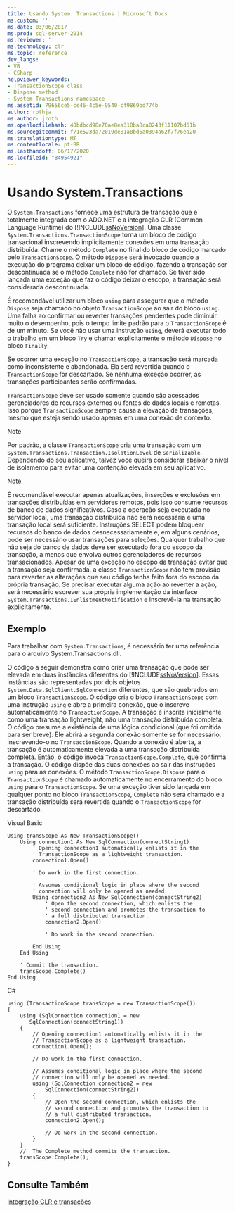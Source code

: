 ```yaml
---
title: Usando System. Transactions | Microsoft Docs
ms.custom: ''
ms.date: 03/06/2017
ms.prod: sql-server-2014
ms.reviewer: ''
ms.technology: clr
ms.topic: reference
dev_langs:
- VB
- CSharp
helpviewer_keywords:
- TransactionScope class
- Dispose method
- System.Transactions namespace
ms.assetid: 79656ce5-ce46-4c5e-9540-cf9869bd774b
author: rothja
ms.author: jroth
ms.openlocfilehash: 40bdbcd98e70ae8ea318ba8ca0243f11107bd61b
ms.sourcegitcommit: f71e523da72019de81a8bd5a0394a62f7f76ea20
ms.translationtype: MT
ms.contentlocale: pt-BR
ms.lasthandoff: 06/17/2020
ms.locfileid: "84954921"
---
```

# <a name="using-systemtransactions"></a>Usando System.Transactions
  O `System.Transactions` fornece uma estrutura de transação que é totalmente integrada com o ADO.NET e a integração CLR (Common Language Runtime) do [!INCLUDE[ssNoVersion](../../includes/ssnoversion-md.md)]. Uma classe `System.Transactions.TransactionScope` torna um bloco de código transacional inscrevendo implicitamente conexões em uma transação distribuída. Chame o método `Complete` no final do bloco de código marcado pelo `TransactionScope`. O método `Dispose` será invocado quando a execução do programa deixar um bloco de código, fazendo a transação ser descontinuada se o método `Complete` não for chamado. Se tiver sido lançada uma exceção que faz o código deixar o escopo, a transação será considerada descontinuada.  
  
 É recomendável utilizar um bloco `using` para assegurar que o método `Dispose` seja chamado no objeto `TransactionScope` ao sair do bloco `using`. Uma falha ao confirmar ou reverter transações pendentes pode diminuir muito o desempenho, pois o tempo limite padrão para o `TransactionScope` é de um minuto. Se você não usar uma instrução `using`, deverá executar todo o trabalho em um bloco `Try` e chamar explicitamente o método `Dispose` no bloco `Finally`.  
  
 Se ocorrer uma exceção no `TransactionScope`, a transação será marcada como inconsistente e abandonada. Ela será revertida quando o `TransactionScope` for descartado. Se nenhuma exceção ocorrer, as transações participantes serão confirmadas.  
  
 `TransactionScope` deve ser usado somente quando são acessados gerenciadores de recursos externos ou fontes de dados locais e remotas. Isso porque `TransactionScope` sempre causa a elevação de transações, mesmo que esteja sendo usado apenas em uma conexão de contexto.  
  
> [!NOTE]  
>  Por padrão, a classe `TransactionScope` cria uma transação com um `System.Transactions.Transaction.IsolationLevel` de `Serializable`. Dependendo do seu aplicativo, talvez você queira considerar abaixar o nível de isolamento para evitar uma contenção elevada em seu aplicativo.  
  
> [!NOTE]  
>  É recomendável executar apenas atualizações, inserções e exclusões em transações distribuídas em servidores remotos, pois isso consume recursos de banco de dados significativos. Caso a operação seja executada no servidor local, uma transação distribuída não será necessária e uma transação local será suficiente. Instruções SELECT podem bloquear recursos do banco de dados desnecessariamente e, em alguns cenários, pode ser necessário usar transações para seleções. Qualquer trabalho que não seja do banco de dados deve ser executado fora do escopo da transação, a menos que envolva outros gerenciadores de recursos transacionados. Apesar de uma exceção no escopo da transação evitar que a transação seja confirmada, a classe `TransactionScope` não tem provisão para reverter as alterações que seu código tenha feito fora do escopo da própria transação. Se precisar executar alguma ação ao reverter a ação, será necessário escrever sua própria implementação da interface `System.Transactions.IEnlistmentNotification` e inscrevê-la na transação explicitamente.  
  
## <a name="example"></a>Exemplo  
 Para trabalhar com `System.Transactions`, é necessário ter uma referência para o arquivo System.Transactions.dll.  
  
 O código a seguir demonstra como criar uma transação que pode ser elevada em duas instâncias diferentes do [!INCLUDE[ssNoVersion](../../includes/ssnoversion-md.md)]. Essas instâncias são representadas por dois objetos `System.Data.SqlClient.SqlConnection` diferentes, que são quebrados em um bloco `TransactionScope`. O código cria o bloco `TransactionScope` com uma instrução `using` e abre a primeira conexão, que o inscreve automaticamente no `TransactionScope`. A transação é inscrita inicialmente como uma transação lightweight, não uma transação distribuída completa. O código presume a existência de uma lógica condicional (que foi omitida para ser breve). Ele abrirá a segunda conexão somente se for necessário, inscrevendo-o no `TransactionScope`. Quando a conexão é aberta, a transação é automaticamente elevada a uma transação distribuída completa. Então, o código invoca `TransactionScope.Complete`, que confirma a transação. O código dispõe das duas conexões ao sair das instruções `using` para as conexões. O método `TransactionScope.Dispose` para o `TransactionScope` é chamado automaticamente no encerramento do bloco `using` para o `TransactionScope`. Se uma exceção tiver sido lançada em qualquer ponto no bloco `TransactionScope`, `Complete` não será chamado e a transação distribuída será revertida quando o `TransactionScope` for descartado.  
  
 Visual Basic  
  
```  
Using transScope As New TransactionScope()  
    Using connection1 As New SqlConnection(connectString1)  
        ' Opening connection1 automatically enlists it in the   
        ' TransactionScope as a lightweight transaction.  
        connection1.Open()  
  
        ' Do work in the first connection.  
  
        ' Assumes conditional logic in place where the second  
        ' connection will only be opened as needed.  
        Using connection2 As New SqlConnection(connectString2)  
            ' Open the second connection, which enlists the   
            ' second connection and promotes the transaction to  
            ' a full distributed transaction.  
            connection2.Open()  
  
            ' Do work in the second connection.  
  
        End Using  
    End Using  
  
    ' Commit the transaction.  
    transScope.Complete()  
End Using  
```  
  
 C#  
  
```  
using (TransactionScope transScope = new TransactionScope())  
{  
    using (SqlConnection connection1 = new   
       SqlConnection(connectString1))  
    {  
        // Opening connection1 automatically enlists it in the   
        // TransactionScope as a lightweight transaction.  
        connection1.Open();  
  
        // Do work in the first connection.  
  
        // Assumes conditional logic in place where the second  
        // connection will only be opened as needed.  
        using (SqlConnection connection2 = new   
            SqlConnection(connectString2))  
        {  
            // Open the second connection, which enlists the   
            // second connection and promotes the transaction to  
            // a full distributed transaction.   
            connection2.Open();  
  
            // Do work in the second connection.  
        }  
    }  
    //  The Complete method commits the transaction.  
    transScope.Complete();  
}  
```  
  
## <a name="see-also"></a>Consulte Também  
 [Integração CLR e transações](../native-client-ole-db-transactions/transactions.md)  
  
  
